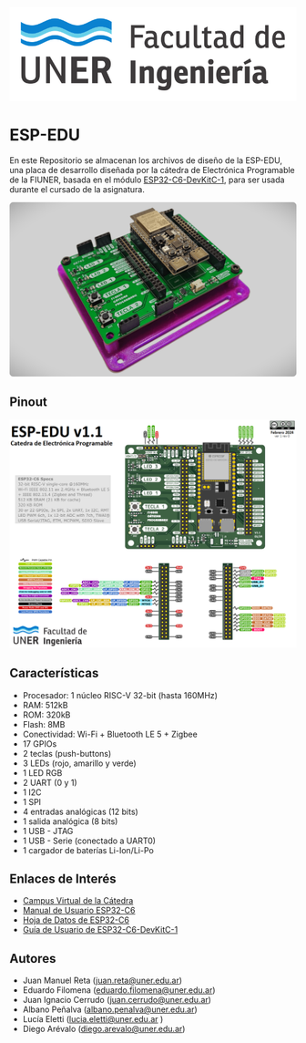 
![Scheme|30%](fiuner.png)
# ESP-EDU

En este Repositorio se almacenan los archivos de diseño de la ESP-EDU, una placa de desarrollo diseñada por la cátedra de Electrónica Programable de la FIUNER, basada en el módulo [ESP32-C6-DevKitC-1](https://docs.espressif.com/projects/espressif-esp-dev-kits/en/latest/esp32c6/esp32-c6-devkitc-1/index.html), para ser usada durante el cursado de la asignatura.

![esp-edu](./hardware/images/esp-edu-pic.png)

## Pinout

![pinout](./hardware/images/esp-edu_pinout.png)

## Características

* Procesador: 1 núcleo RISC-V 32-bit (hasta 160MHz)
* RAM: 512kB
* ROM: 320kB
* Flash: 8MB
* Conectividad: Wi-Fi + Bluetooth LE 5 + Zigbee
* 17 GPIOs
* 2 teclas (push-buttons)
* 3 LEDs (rojo, amarillo y verde)
* 1 LED RGB
* 2 UART (0 y 1)
* 1 I2C
* 1 SPI
* 4 entradas analógicas (12 bits)
* 1 salida analógica (8 bits)
* 1 USB - JTAG
* 1 USB - Serie (conectado a UART0)
* 1 cargador de baterías Li-Ion/Li-Po

## Enlaces de Interés

* [Campus Virtual de la Cátedra](http://campus.ingenieria.uner.edu.ar/course/view.php?id=455)
* [Manual de Usuario ESP32-C6](https://www.espressif.com/sites/default/files/documentation/esp32-c6_technical_reference_manual_en.pdf)
* [Hoja de Datos de ESP32-C6](https://www.espressif.com/sites/default/files/documentation/esp32-c6_datasheet_en.pdf)
* [Guía de Usuario de ESP32-C6-DevKitC-1](https://docs.espressif.com/projects/espressif-esp-dev-kits/en/latest/esp32c6/esp32-c6-devkitc-1/user_guide.html)

## Autores

* Juan Manuel Reta (juan.reta@uner.edu.ar)
* Eduardo Filomena (eduardo.filomena@uner.edu.ar)
* Juan Ignacio Cerrudo (juan.cerrudo@uner.edu.ar)
* Albano Peñalva (albano.penalva@uner.edu.ar)
* Lucía Eletti (lucia.eletti@uner.edu.ar )
* Diego Arévalo (diego.arevalo@uner.edu.ar)
